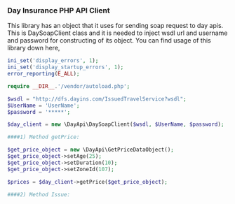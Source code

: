 ### Day Insurance PHP API Client

This library has an object that it uses for sending soap request to day apis. This is DaySoapClient class and it is needed to inject wsdl url and username and password for constructing of its object.
You can find usage of this library down here,

```php
ini_set('display_errors', 1);
ini_set('display_startup_errors', 1);
error_reporting(E_ALL);

require __DIR__.'/vendor/autoload.php';

$wsdl = "http://dfs.dayins.com/IssuedTravelService?wsdl";
$UserName = 'UserName';
$password = '*****';

$day_client = new \DayApi\DaySoapClient($wsdl, $UserName, $password);

####1) Method getPrice:

$get_price_object = new \DayApi\GetPriceDataObject();
$get_price_object->setAge(25);
$get_price_object->setDuration(10);
$get_price_object->setZoneId(107);

$prices = $day_client->getPrice($get_price_object);

####2) Method Issue: